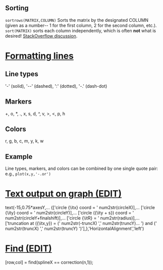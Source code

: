 ## Sorting

`sortrows(MATRIX,COLUMN)` Sorts the matrix by the designated COLUMN (given as a number-- 1 for the first column, 2 for the second column, etc.).  `sort(MATRIX)` sorts each column independently, which is often **not** what is desired!  [StackOverflow discussion](http://stackoverflow.com/questions/134712/how-can-i-sort-a-2-d-array-in-matlab-with-respect-to-one-column).


# [Formatting lines](http://www.mathworks.com/help/matlab/ref/linespec.html)

## Line types
'-' (solid), '--' (dashed), ':' (dotted), '-.' (dash-dot)

## Markers
+, o, *, ., x, s, d, ^, v, >, <, p, h

## Colors
r, g, b, c, m, y, k, w

## Example
Line types, markers, and colors can be combined by one single quote pair: e.g., `plot(x,y,'-.or')`


# [Text output on graph (EDIT)](http://www.mathworks.com/matlabcentral/newsreader/view_thread/296017)

text(-15,0.75*axesY,...
    {['circle {\itx} coord = ' num2str(circleX)],...
    ['circle {\ity} coord = ' num2str(circleY)],...
    ['circle ({\ity + s}) coord = ' num2str(circleY+finalshift)],...
    ['circle {\itR} = ' num2str(radius)],...
    ['truncation at ({\itx,y}) = (' num2str(-truncX) ',' num2str(truncY)...
        ') and (' num2str(truncX) ',' num2str(truncY) ')'],},'HorizontalAlignment','left')


# [Find (EDIT)](http://www.mathworks.com/help/matlab/matlab_prog/find-array-elements-that-meet-a-condition.html)

[row,col] = find(splineX == correction(n,1));
